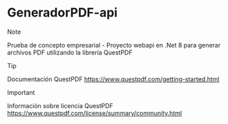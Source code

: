 # GeneradorPDF-api
> [!NOTE]
> Prueba de concepto empresarial - Proyecto webapi en .Net 8 para generar archivos PDF utilizando la librería QuestPDF

> [!TIP]
> Documentación QuestPDF
> https://www.questpdf.com/getting-started.html

> [!IMPORTANT]
> Información sobre licencia QuestPDF
> https://www.questpdf.com/license/summary/community.html
